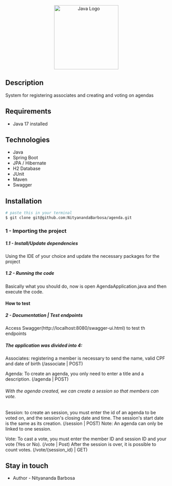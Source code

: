 <p align="center">
  <a href="https://github.com/NityanandaBarbosa/agenda" target="blank"><img src="https://seeklogo.com/images/S/spring-logo-9A2BC78AAF-seeklogo.com.png" width="200" alt="Java Logo" /></a>
</p>

## Description

System for registering associates and creating and voting on agendas

## Requirements
- Java 17 installed

## Technologies
- Java
- Spring Boot
- JPA / Hibernate
- H2 Database
- JUnit
- Maven
- Swagger

## Installation

```bash
# paste this in your terminal
$ git clone git@github.com:NityanandaBarbosa/agenda.git
```


### 1 - Importing the project
##### 1.1 - Install/Update dependencies
Using the IDE of your choice and update the necessary packages for the project
##### 1.2 - Running the code
Basically what you should do, now is open AgendaApplication.java and  then execute the code.

#### How to test
##### 2 - Documentation | Test endpoints
Access Swagger(http://localhost:8080/swagger-ui.html) to test th endpoints
##### The application was divided into 4:
Associates: registering a member is necessary to send the name, valid CPF and date of birth (/associate | POST)

Agenda: To create an agenda, you only need to enter a title and a description. (/agenda | POST)

###### With the agenda created, we can create a session so that members can vote.

Session: to create an session, you must enter the id of an agenda to be voted on, and the session's closing date and time. The session's start date is the same as its creation. (/session | POST)
Note: An agenda can only be linked to one session.

Vote: To cast a vote, you must enter the member ID and session ID and your vote (Yes or No). (/vote | Post)
After the session is over, it is possible to count votes. (/vote/{session_id} | GET)

## Stay in touch

- Author - Nityananda Barbosa